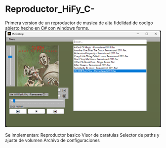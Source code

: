 # Reproductor_HiFy_C-
Primera version de un reproductor de musica de alta fidelidad de codigo abierto hecho en C# con windows forms.
![C# Music Player](https://github.com/Gonz007/Assets/blob/main/C%23_music_player.png)

Se implementan:
Reproductor basico
Visor de caratulas
Selector de paths y ajuste de volumen
Archivo de configuraciones
